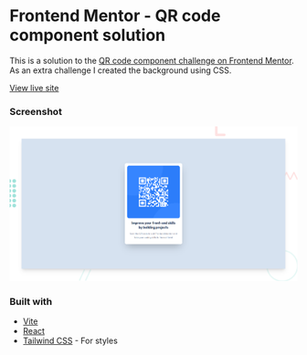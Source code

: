 # Frontend Mentor - QR code component solution

This is a solution to the [QR code component challenge on Frontend Mentor](https://www.frontendmentor.io/challenges/qr-code-component-iux_sIO_H). As an
extra challenge I created the background using CSS.

[View live site](https://frontend-mentor-challenge-qr-code.vercel.app)

### Screenshot

![QR code](./screenshot.png)

### Built with

- [Vite](https://vitejs.dev)
- [React](https://reactjs.org/)
- [Tailwind CSS](https://tailwindcss.com) - For styles
